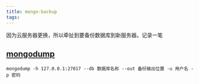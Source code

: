```yaml
---
title: mongo-backup
tags:
---
```


因为云服务器更换，所以牵扯到要备份数据库到新服务器。记录一笔

## [mongodump](https://docs.mongodb.com/manual/reference/program/mongodump/)
````
mongodump -h 127.0.0.1:27017 --db 数据库名称 --out 备份输出位置 -u 用户名 -p 密码
````